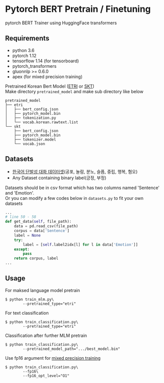 # Pytorch BERT Pretrain / Finetuning  
pytorch BERT Trainer using HuggingFace transformers   

## Requirements
- python 3.6   
- pytorch 1.12  
- tensorflow 1.14 (for tensorboard)  
- pytorch_transformers  
- gluonnlp >= 0.6.0  
- apex (for mixed precision training)  


Pretrained Korean Bert Model ([ETRI](http://aiopen.etri.re.kr/service_dataset.php) or [SKT](http://aiopen.etri.re.kr/service_dataset.php))  
Make directory `pretrained_model` and make sub directory like below  
```
pretrained_model
├── etri
│   ├── bert_config.json
│   ├── pytorch_model.bin
│   ├── tokenization.py
│   └── vocab.korean.rawtext.list
└── skt
    ├── bert_config.json
    ├── pytorch_model.bin
    ├── tokenizer.model
    └── vocab.json
```
## Datasets  
- [한국어 단발성 대화 데이터셋](http://aicompanion.or.kr/kor/tech/data.php)(공포, 놀람, 분노, 슬픔, 중립, 행복, 혐오)  
- Any Dataset containing binary label(긍정, 부정)  

Datasets should be in csv format which has two columns named 'Sentence' and 'Emotion'.  
Or you can modify a few codes below in `datasets.py` to fit your own datasets  
```python
...
# line 50 - 58
def get_data(self, file_path):
    data = pd.read_csv(file_path)
    corpus = data['Sentence']
    label = None
    try:
        label = [self.label2idx[l] for l in data['Emotion']]
    except:
        pass
    return corpus, label
...
```

## Usage  
For maksed language model pretrain  
```
$ python train_mlm.py\
        --pretrained_type="etri"
```  
  
For text classification  
```
$ python train_classification.py\
        --pretrained_type="etri"
```  

Classification after further MLM pretrain
```
$ python train_classification.py\
        --pretrained_model_path=".../best_model.bin"
```
  
Use fp16 argument for [mixed precision training](https://github.com/NVIDIA/apex)  
```
$ python train_classification.py\
        --fp16\
        --fp16_opt_level="O1"
```
